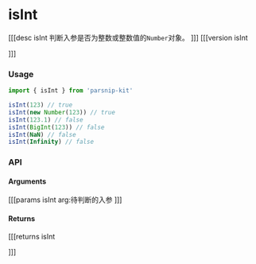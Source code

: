 # isInt
[[[desc isInt
判断入参是否为整数或整数值的`Number`对象。
]]]
[[[version isInt
  
]]]
### Usage

```ts
import { isInt } from 'parsnip-kit'

isInt(123) // true
isInt(new Number(123)) // true
isInt(123.1) // false
isInt(BigInt(123)) // false
isInt(NaN) // false
isInt(Infinity) // false
```


### API

#### Arguments
[[[params isInt
arg:待判断的入参
]]]
#### Returns
[[[returns isInt

]]]